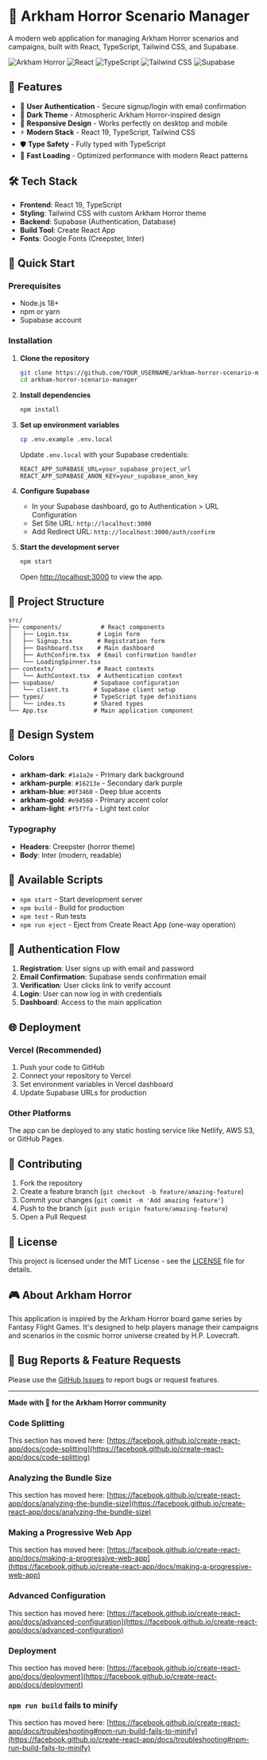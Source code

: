 # 🌟 Arkham Horror Scenario Manager

A modern web application for managing Arkham Horror scenarios and campaigns, built with React, TypeScript, Tailwind CSS, and Supabase.

![Arkham Horror](https://img.shields.io/badge/Arkham-Horror-8B5A3C?style=for-the-badge)
![React](https://img.shields.io/badge/React-61DAFB?style=for-the-badge&logo=react&logoColor=black)
![TypeScript](https://img.shields.io/badge/TypeScript-3178C6?style=for-the-badge&logo=typescript&logoColor=white)
![Tailwind CSS](https://img.shields.io/badge/Tailwind_CSS-38B2AC?style=for-the-badge&logo=tailwind-css&logoColor=white)
![Supabase](https://img.shields.io/badge/Supabase-3ECF8E?style=for-the-badge&logo=supabase&logoColor=white)

## 🎯 Features

- 🔐 **User Authentication** - Secure signup/login with email confirmation
- 🎨 **Dark Theme** - Atmospheric Arkham Horror-inspired design
- 📱 **Responsive Design** - Works perfectly on desktop and mobile
- ⚡ **Modern Stack** - React 19, TypeScript, Tailwind CSS
- 🛡️ **Type Safety** - Fully typed with TypeScript
- 🚀 **Fast Loading** - Optimized performance with modern React patterns

## 🛠️ Tech Stack

- **Frontend**: React 19, TypeScript
- **Styling**: Tailwind CSS with custom Arkham Horror theme
- **Backend**: Supabase (Authentication, Database)
- **Build Tool**: Create React App
- **Fonts**: Google Fonts (Creepster, Inter)

## 🚀 Quick Start

### Prerequisites

- Node.js 18+ 
- npm or yarn
- Supabase account

### Installation

1. **Clone the repository**
   ```bash
   git clone https://github.com/YOUR_USERNAME/arkham-horror-scenario-manager.git
   cd arkham-horror-scenario-manager
   ```

2. **Install dependencies**
   ```bash
   npm install
   ```

3. **Set up environment variables**
   ```bash
   cp .env.example .env.local
   ```
   
   Update `.env.local` with your Supabase credentials:
   ```env
   REACT_APP_SUPABASE_URL=your_supabase_project_url
   REACT_APP_SUPABASE_ANON_KEY=your_supabase_anon_key
   ```

4. **Configure Supabase**
   - In your Supabase dashboard, go to Authentication > URL Configuration
   - Set Site URL: `http://localhost:3000`
   - Add Redirect URL: `http://localhost:3000/auth/confirm`

5. **Start the development server**
   ```bash
   npm start
   ```

   Open [http://localhost:3000](http://localhost:3000) to view the app.

## 📁 Project Structure

```
src/
├── components/           # React components
│   ├── Login.tsx        # Login form
│   ├── Signup.tsx       # Registration form
│   ├── Dashboard.tsx    # Main dashboard
│   ├── AuthConfirm.tsx  # Email confirmation handler
│   └── LoadingSpinner.tsx
├── contexts/            # React contexts
│   └── AuthContext.tsx  # Authentication context
├── supabase/           # Supabase configuration
│   └── client.ts       # Supabase client setup
├── types/              # TypeScript type definitions
│   └── index.ts        # Shared types
└── App.tsx             # Main application component
```

## 🎨 Design System

### Colors
- **arkham-dark**: `#1a1a2e` - Primary dark background
- **arkham-purple**: `#16213e` - Secondary dark purple
- **arkham-blue**: `#0f3460` - Deep blue accents
- **arkham-gold**: `#e94560` - Primary accent color
- **arkham-light**: `#f5f7fa` - Light text color

### Typography
- **Headers**: Creepster (horror theme)
- **Body**: Inter (modern, readable)

## 🔧 Available Scripts

- `npm start` - Start development server
- `npm build` - Build for production
- `npm test` - Run tests
- `npm run eject` - Eject from Create React App (one-way operation)

## 🚦 Authentication Flow

1. **Registration**: User signs up with email and password
2. **Email Confirmation**: Supabase sends confirmation email
3. **Verification**: User clicks link to verify account
4. **Login**: User can now log in with credentials
5. **Dashboard**: Access to the main application

## 🌐 Deployment

### Vercel (Recommended)
1. Push your code to GitHub
2. Connect your repository to Vercel
3. Set environment variables in Vercel dashboard
4. Update Supabase URLs for production

### Other Platforms
The app can be deployed to any static hosting service like Netlify, AWS S3, or GitHub Pages.

## 🤝 Contributing

1. Fork the repository
2. Create a feature branch (`git checkout -b feature/amazing-feature`)
3. Commit your changes (`git commit -m 'Add amazing feature'`)
4. Push to the branch (`git push origin feature/amazing-feature`)
5. Open a Pull Request

## 📝 License

This project is licensed under the MIT License - see the [LICENSE](LICENSE) file for details.

## 🎮 About Arkham Horror

This application is inspired by the Arkham Horror board game series by Fantasy Flight Games. It's designed to help players manage their campaigns and scenarios in the cosmic horror universe created by H.P. Lovecraft.

## 🐛 Bug Reports & Feature Requests

Please use the [GitHub Issues](https://github.com/YOUR_USERNAME/arkham-horror-scenario-manager/issues) to report bugs or request features.

---

**Made with 🖤 for the Arkham Horror community**

### Code Splitting

This section has moved here: [https://facebook.github.io/create-react-app/docs/code-splitting](https://facebook.github.io/create-react-app/docs/code-splitting)

### Analyzing the Bundle Size

This section has moved here: [https://facebook.github.io/create-react-app/docs/analyzing-the-bundle-size](https://facebook.github.io/create-react-app/docs/analyzing-the-bundle-size)

### Making a Progressive Web App

This section has moved here: [https://facebook.github.io/create-react-app/docs/making-a-progressive-web-app](https://facebook.github.io/create-react-app/docs/making-a-progressive-web-app)

### Advanced Configuration

This section has moved here: [https://facebook.github.io/create-react-app/docs/advanced-configuration](https://facebook.github.io/create-react-app/docs/advanced-configuration)

### Deployment

This section has moved here: [https://facebook.github.io/create-react-app/docs/deployment](https://facebook.github.io/create-react-app/docs/deployment)

### `npm run build` fails to minify

This section has moved here: [https://facebook.github.io/create-react-app/docs/troubleshooting#npm-run-build-fails-to-minify](https://facebook.github.io/create-react-app/docs/troubleshooting#npm-run-build-fails-to-minify)
